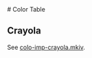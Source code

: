 <link rel="stylesheet" href="../../css/color/color-table.css"/>
# Color Table

## Crayola

See [colo-imp-crayola.mkiv](https://source.contextgarden.net/tex/context/base/mkiv/colo-imp-crayola.mkiv).
<table id="table" class="color-table"><colgroup id="colgroup"></colgroup></table>
<script type="module">
import { crayola_colors } from '../../js/color/defs.js';
import { create_table } from '../../js/color/gen-table.js';
create_table(table, colgroup, crayola_colors, 6);
</script>
